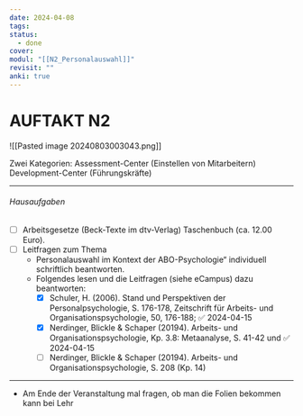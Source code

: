 ```yaml
---
date: 2024-04-08
tags: 
status:
  - done
cover: 
modul: "[[N2_Personalauswahl]]"
revisit: ""
anki: true
---
```


# AUFTAKT N2

![[Pasted image 20240803003043.png]]

Zwei Kategorien:
	Assessment-Center (Einstellen von Mitarbeitern)
	Development-Center (Führungskräfte)
***
###### Hausaufgaben
- [ ] Arbeitsgesetze (Beck-Texte im dtv-Verlag) Taschenbuch (ca. 12.00 Euro).
- [ ] Leitfragen zum Thema 
	- Personalauswahl im Kontext der ABO-Psychologie“ individuell schriftlich beantworten.
	- Folgendes lesen und die Leitfragen (siehe eCampus) dazu beantworten: 
		- [x] Schuler, H. (2006). Stand und Perspektiven der Personalpsychologie, S. 176-178, Zeitschrift für Arbeits- und Organisationspsychologie, 50, 176-188; ✅ 2024-04-15
		- [x] Nerdinger, Blickle & Schaper (20194). Arbeits- und Organisationspsychologie, Kp. 3.8: Metaanalyse, S. 41-42 und ✅ 2024-04-15
		- [ ] Nerdinger, Blickle & Schaper (20194). Arbeits- und Organisationspsychologie, S. 208 (Kp. 14)

***

- Am Ende der Veranstaltung mal fragen, ob man die Folien bekommen kann bei Lehr